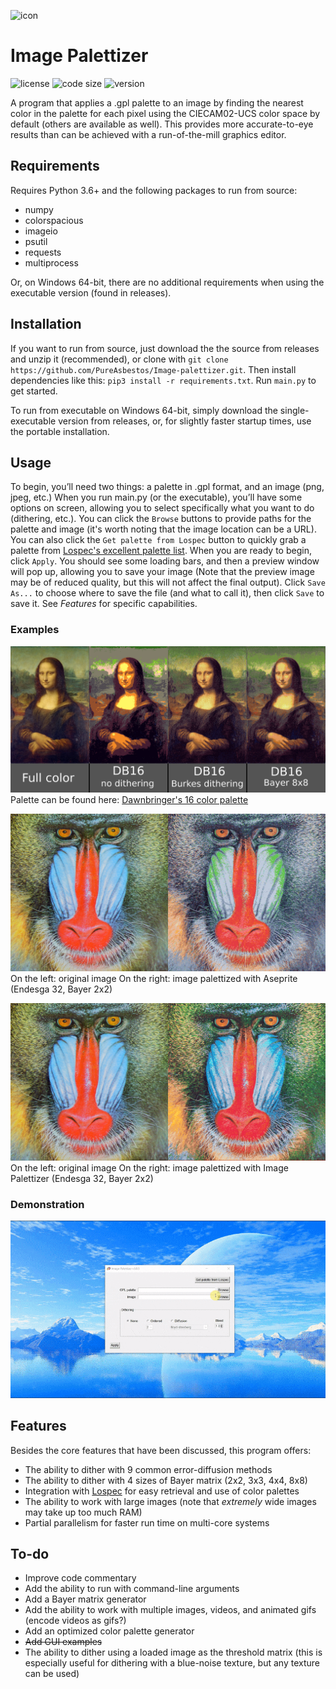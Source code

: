 ![icon](https://github.com/PureAsbestos/Image-palettizer/blob/master/data/icon.ico)
# Image Palettizer
![license](https://img.shields.io/github/license/pureasbestos/image-palettizer.svg) ![code size](https://img.shields.io/github/languages/code-size/pureasbestos/image-palettizer.svg) ![version](https://img.shields.io/badge/version-3.2.2--dev-mediumpurple)

A program that applies a .gpl palette to an image by finding the nearest color in the palette for each pixel using the CIECAM02-UCS color space by default (others are available as well). This provides more accurate-to-eye results than can be achieved with a run-of-the-mill graphics editor.

## Requirements
Requires Python 3.6+ and the following packages to run from source:
- numpy
- colorspacious
- imageio
- psutil
- requests
- multiprocess

Or, on Windows 64-bit, there are no additional requirements when using the executable version (found in releases).

## Installation
If you want to run from source, just download the the source from releases and unzip it (recommended), or clone with `git clone https://github.com/PureAsbestos/Image-palettizer.git`. Then install dependencies like this: `pip3 install -r requirements.txt`. Run `main.py` to get started.

To run from executable on Windows 64-bit, simply download the single-executable version from releases, or, for slightly faster startup times, use the portable installation.

## Usage
To begin, you’ll need two things: a palette in .gpl format, and an image (png, jpeg, etc.) When you run main.py (or the executable), you’ll have some options on screen, allowing you to select specifically what you want to do (dithering, etc.). You can click the `Browse` buttons to provide paths for the palette and image (it's worth noting that the image location can be a URL). You can also click the `Get palette from Lospec` button to quickly grab a palette from [Lospec's excellent palette list](https://lospec.com/palette-list). When you are ready to begin, click `Apply`. You should see some loading bars, and then a preview window will pop up, allowing you to save your image (Note that the preview image may be of reduced quality, but this will not affect the final output). Click `Save As...` to choose where to save the file (and what to call it), then click `Save` to save it. See *Features* for specific capabilities.

### Examples
![Mona Lisa Palettization](https://github.com/PureAsbestos/Image-palettizer/blob/master/readme-support/mona-lisa.png)
Palette can be found here: [Dawnbringer's 16 color palette](https://lospec.com/palette-list/dawnbringer-16)


![Mandrill original vs. Aseprite](https://github.com/PureAsbestos/Image-palettizer/blob/master/readme-support/mandrill-aseprite-compare.png)
On the left: original image
On the right: image palettized with Aseprite (Endesga 32, Bayer 2x2)

![Mandrill original vs. ImagePalettizer](https://github.com/PureAsbestos/Image-palettizer/blob/master/readme-support/mandrill-imagepalettizer-compare.png)
On the left: original image
On the right: image palettized with Image Palettizer (Endesga 32, Bayer 2x2)

### Demonstration
![demonstration](https://github.com/PureAsbestos/Image-palettizer/blob/master/readme-support/demonstration.gif)

## Features
Besides the core features that have been discussed, this program offers:
- The ability to dither with 9 common error-diffusion methods
- The ability to dither with 4 sizes of Bayer matrix (2x2, 3x3, 4x4, 8x8)
- Integration with [Lospec](https://lospec.com/palette-list) for easy retrieval and use of color palettes
- The ability to work with large images (note that *extremely* wide images may take up too much RAM)
- Partial parallelism for faster run time on multi-core systems

## To-do
- Improve code commentary
- Add the ability to run with command-line arguments
- Add a Bayer matrix generator
- Add the ability to work with multiple images, videos, and animated gifs (encode videos as gifs?)
- Add an optimized color palette generator
- ~~Add GUI examples~~
- The ability to dither using a loaded image as the threshold matrix (this is especially useful for dithering with a blue-noise texture, but any texture can be used)
